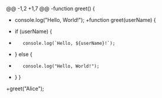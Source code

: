 @@ -1,2 +1,7 @@
-function greet() {
-    console.log("Hello, World!");
+function greet(userName) {
+    if (userName) {
+        console.log(`Hello, ${userName}!`);
+    } else {
+        console.log("Hello, World!");
+    }
 }

+greet("Alice");
